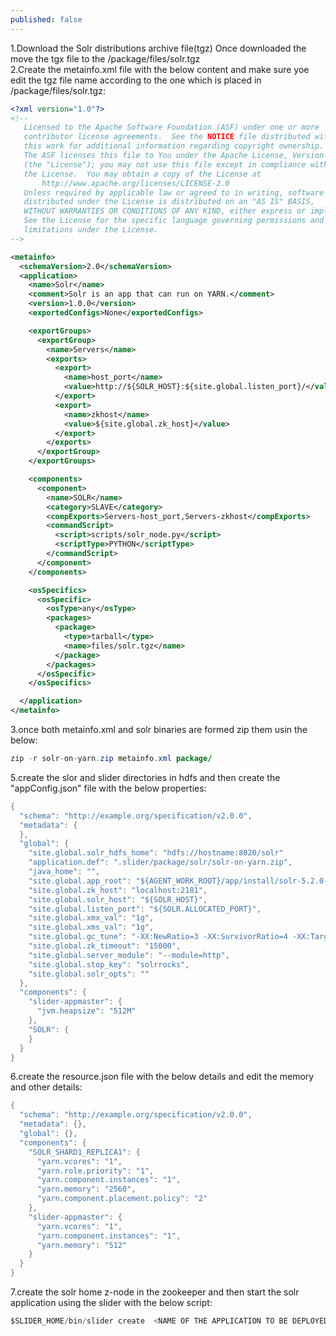 ```yaml
---
published: false
---
```

1.Download the Solr distributions archive file(tgz)
Once downloaded the move the tgx file to the /package/files/solr.tgz<br/>
2.Create the metainfo.xml file with the below content and make sure yoe edit the tgz file name according to the one which is placed in /package/files/solr.tgz:<br/>
```xml
<?xml version="1.0"?>
<!--
   Licensed to the Apache Software Foundation (ASF) under one or more
   contributor license agreements.  See the NOTICE file distributed with
   this work for additional information regarding copyright ownership.
   The ASF licenses this file to You under the Apache License, Version 2.0
   (the "License"); you may not use this file except in compliance with
   the License.  You may obtain a copy of the License at
       http://www.apache.org/licenses/LICENSE-2.0
   Unless required by applicable law or agreed to in writing, software
   distributed under the License is distributed on an "AS IS" BASIS,
   WITHOUT WARRANTIES OR CONDITIONS OF ANY KIND, either express or implied.
   See the License for the specific language governing permissions and
   limitations under the License.
-->

<metainfo>
  <schemaVersion>2.0</schemaVersion>
  <application>
    <name>Solr</name>
    <comment>Solr is an app that can run on YARN.</comment>
    <version>1.0.0</version>
    <exportedConfigs>None</exportedConfigs>

    <exportGroups>
      <exportGroup>
        <name>Servers</name>
        <exports>
          <export>
            <name>host_port</name>
            <value>http://${SOLR_HOST}:${site.global.listen_port}/</value>
          </export>
          <export>
            <name>zkhost</name>
            <value>${site.global.zk_host}</value>
          </export>
        </exports>
      </exportGroup>
    </exportGroups>

    <components>
      <component>
        <name>SOLR</name>
        <category>SLAVE</category>
        <compExports>Servers-host_port,Servers-zkhost</compExports>
        <commandScript>
          <script>scripts/solr_node.py</script>
          <scriptType>PYTHON</scriptType>
        </commandScript>
      </component>
    </components>

    <osSpecifics>
      <osSpecific>
        <osType>any</osType>
        <packages>
          <package>
            <type>tarball</type>
            <name>files/solr.tgz</name>
          </package>
        </packages>
      </osSpecific>
    </osSpecifics>

  </application>
</metainfo>
```

3.once both metainfo.xml and solr binaries are formed zip them usin the below:
```java
zip -r solr-on-yarn.zip metainfo.xml package/
```
5.create the slor and slider directories in hdfs and then create the "appConfig.json" file with the below properties:<br/>
```java
{
  "schema": "http://example.org/specification/v2.0.0",
  "metadata": {
  },
  "global": {
    "site.global.solr_hdfs_home": "hdfs://hostname:8020/solr"
    "application.def": ".slider/package/solr/solr-on-yarn.zip",
    "java_home": "",
    "site.global.app_root": "${AGENT_WORK_ROOT}/app/install/solr-5.2.0-SNAPSHOT",
    "site.global.zk_host": "localhost:2181",
    "site.global.solr_host": "${SOLR_HOST}",
    "site.global.listen_port": "${SOLR.ALLOCATED_PORT}",
    "site.global.xmx_val": "1g",
    "site.global.xms_val": "1g",
    "site.global.gc_tune": "-XX:NewRatio=3 -XX:SurvivorRatio=4 -XX:TargetSurvivorRatio=90 -XX:MaxTenuringThreshold=8 -XX:+UseConcMarkSweepGC -XX:+UseParNewGC -XX:ConcGCThreads=4 -XX:ParallelGCThreads=4 -XX:+CMSScavengeBeforeRemark -XX:PretenureSizeThreshold=64m -XX:+UseCMSInitiatingOccupancyOnly -XX:CMSInitiatingOccupancyFraction=50 -XX:CMSMaxAbortablePrecleanTime=6000 -XX:+CMSParallelRemarkEnabled -XX:+ParallelRefProcEnabled -verbose:gc -XX:+PrintHeapAtGC -XX:+PrintGCDetails -XX:+PrintGCDateStamps -XX:+PrintTenuringDistribution -XX:+PrintGCApplicationStoppedTime",
    "site.global.zk_timeout": "15000",
    "site.global.server_module": "--module=http",
    "site.global.stop_key": "solrrocks",
    "site.global.solr_opts": ""
  },
  "components": {
    "slider-appmaster": {
      "jvm.heapsize": "512M"
    },
    "SOLR": {
    }
  }
}
```
6.create the resource.json file with the below details and edit the memory and other details:<br/>
```java
{
  "schema": "http://example.org/specification/v2.0.0",
  "metadata": {},
  "global": {},
  "components": {
    "SOLR_SHARD1_REPLICA1": {
      "yarn.vcores": "1",
      "yarn.role.priority": "1",
      "yarn.component.instances": "1",
      "yarn.memory": "2560",
      "yarn.component.placement.policy": "2"
    },
    "slider-appmaster": {
      "yarn.vcores": "1",
      "yarn.component.instances": "1",
      "yarn.memory": "512"
    }
  }
}
```
7.create the solr home z-node in the zookeeper and then start the solr application using the slider with the below script:<br/>
```java
$SLIDER_HOME/bin/slider create  <NAME OF THE APPLICATION TO BE DEPLOYED>  --basepath hdfs://hostname:8020/slider --template /path/to/appConfig.json --resources /path/to/resources.json  -D slider.yarn.queue=default -D hadoop.registry.zk.quorum=hostname:2181 --manager localhost:8032
```

